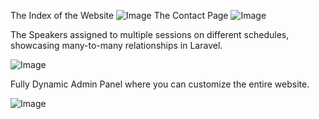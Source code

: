The Index of the Website
![Image](https://github.com/user-attachments/assets/995ed665-8e20-4623-b0d5-e2bf9993c7b6)
The Contact Page
![Image](https://github.com/user-attachments/assets/c8c04109-830c-42eb-9227-68196ee5b9e6)

The Speakers assigned to multiple sessions on different schedules, showcasing many-to-many relationships in Laravel.

![Image](https://github.com/user-attachments/assets/a2a4561c-e1a0-462c-bbd9-a2d9c77a3752)

Fully Dynamic Admin Panel where you can customize the entire website.

![Image](https://github.com/user-attachments/assets/05fca58d-4d7b-4c06-9097-65cd2cc8a75e)


